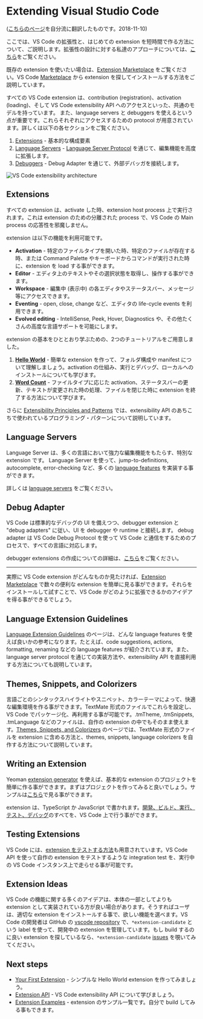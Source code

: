 # Extending Visual Studio Code
([こちらのページ](https://code.visualstudio.com/docs/extensions/overview)を自分流に翻訳したものです。2018-11-10)

ここでは、VS Code の拡張性と、はじめての extension を短時間で作る方法について、ご説明します。拡張性の設計に対する私達のアプローチについては、[こちら](https://code.visualstudio.com/docs/extensionAPI/patterns-and-principles)をご覧ください。

既存の extension を使いたい場合は、[Extension Marketplace](https://code.visualstudio.com/docs/editor/extension-gallery) をご覧ください。VS Code [Marketplace](https://marketplace.visualstudio.com/VSCode) から extension を探してインストールする方法をご説明しています。

すべての VS Code extension は、contribution (registration)、activation (loading)、そして VS Code extensibility API へのアクセスといった、共通のモデルを持っています。
また、language servers と debuggers を使えるという点が重要です。これらそれぞれにアクセスするための protocol が用意されています。詳しくは以下の各セクションをご覧ください。

1. [Extensions](#_extensions) - 基本的な構成要素
1. [Language Servers](#_language-servers) - [Language Server Protocol](https://microsoft.github.io/language-server-protocol/) を通じて、編集機能を高度に拡張します。
1. [Debuggers](#_debug-adapter) - Debug Adapter を通じて、外部デバッガを接続します。

![VS Code extensibility architecture](https://code.visualstudio.com/assets/docs/extensions/overview/extensibility-architecture.png)

<a id="_extensions"></a>
## Extensions

すべての extension は、activate した時、extension host process 上で実行されます。これは extension のための分離された process で、VS Code の Main process の応答性を邪魔しません。

extension は以下の機能を利用可能です。
- __Activation__ - 特定のファイルタイプを開いた時、特定のファイルが存在する時、または Command Palette やキーボードからコマンドが実行された時に、extension を load する事ができます。
- __Editor__ - エディタ上のテキストやその選択状態を取得し、操作する事ができます。
- __Workspace__ - 編集中 (表示中) の各エディタやステータスバー、メッセージ等にアクセスできます。
- __Eventing__ - open, close, change など、エディタの life-cycle events を利用できます。
- __Evolved editing__ - IntelliSense, Peek, Hover, Diagnostics や、その他たくさんの高度な言語サポートを可能にします。

extension の基本をひととおり学ぶための、2つのチュートリアルをご用意しました。

1. [__Hello World__](example-hello-world.md) - 簡単な extension を作って、フォルダ構成や manifest について理解しましょう。activation の仕組み、実行とデバッグ、ローカルへのインストールについても学びます。
1. [__Word Count__](https://code.visualstudio.com/docs/extensions/example-word-count) - ファイルタイプに応じた activation、ステータスバーの更新、テキストが変更された時の処理、ファイルを閉じた時に extension を終了する方法について学びます。

さらに [Extensibility Principles and Patterns](https://code.visualstudio.com/docs/extensionAPI/patterns-and-principles) では、extensibility API のあちこちで使われているプログラミング・パターンについて説明しています。

<a id="_language-servers"></a>
## Language Servers

Language Server は、多くの言語において強力な編集機能をもたらす、特別な extension です。 Language Server を使って、jump-to-definitions, autocomplete, error-checking など、多くの [language features](https://code.visualstudio.com/docs/extensionAPI/language-support) を実装する事ができます。

詳しくは [language servers](https://code.visualstudio.com/docs/extensions/example-language-server) をご覧ください。

<a id="_debug-adapter"></a>
## Debug Adapter

VS Code は標準的なデバッグの UI を備えつつ、debugger extension と "debug adapters" に従い、UI を debugger や runtime と接続します。
debug adapter は VS Code Debug Protocol を使って VS Code と通信をするためのプロセスで、すべての言語に対応します。

debugger extensions の作成についての詳細は、[こちら](https://code.visualstudio.com/docs/extensions/example-debuggers)をご覧ください。

---

実際に VS Code extension がどんなものか見たければ、[Extension Marketplace](https://code.visualstudio.com/docs/editor/extension-gallery) で数々の便利な extension を簡単に見る事ができます。それらをインストールして試すことで、VS Code がどのように拡張できるかのアイデアを得る事ができるでしょう。

<a id="_language-extension-guidelines"></a>
## Language Extension Guidelines

[Language Extension Guidelines](https://code.visualstudio.com/docs/extensionAPI/language-support) のページは、どんな language features を使えば良いかの参考になります。たとえば、code suggestions, actions, formatting, renaming などの language features が紹介されています。また、language server protocol を通じての実装方法や、extensibility API を直接利用する方法についても説明しています。

<a id="_themes-snippets-and-colorizers"></a>
## Themes, Snippets, and Colorizers

言語ごとのシンタックスハイライトやスニペット、カラーテーマによって、快適な編集環境を作る事ができます。TextMate 形式のファイルでこれらを設定し、VS Code でパッケージ化、再利用する事が可能です。.tmTheme, .tmSnippets, .tmLanguage などのファイルは、自作の extension の中でもそのまま使えます。[Themes, Snippets, and Colorizers](https://code.visualstudio.com/docs/extensions/themes-snippets-colorizers) のページでは、TextMate 形式のファイルを extension に含める方法と、themes, snippets, language colorizers を自作する方法について説明しています。

<a id="_writing-an-extension"></a>
## Writing an Extension

Yeoman [extension generator](yocode.md) を使えば、基本的な extension のプロジェクトを簡単に作る事ができます。まずはプロジェクトを作ってみると良いでしょう。サンプルは[こちら](https://code.visualstudio.com/docs/extensions/samples)で見る事ができます。

extension は、TypeScript か JavaScript で書かれます。[開発、ビルド、実行、テスト、デバッグ](https://code.visualstudio.com/docs/extensions/developing-extensions)のすべてを、VS Code 上で行う事ができます。

<a id="_testing-extensions"></a>
## Testing Extensions

VS Code には、[extension をテストする方法](https://code.visualstudio.com/docs/extensions/testing-extensions)も用意されています。VS Code API を使って自作の extension をテストするような integration test を、実行中の VS Code インスタンス上で走らせる事が可能です。

<a id="_extension-ideas"></a>
## Extension Ideas

VS Code の機能に関する多くのアイデアは、本体の一部としてよりも extension として実装されている方が良い場合があります。そうすればユーザは、適切な extension をインストールする事で、欲しい機能を選べます。VS Code の開発者は GitHub の [vscode repository](https://github.com/Microsoft/vscode) で、`*extension-candidate` という label を使って、開発中の extension を管理しています。もし build するのに良い extension を探しているなら、`*extension-candidate` [issues](https://github.com/Microsoft/vscode/issues?q=is%3Aopen+is%3Aissue+label%3A*extension-candidate) を覗いてみてください。

<a id="_next-steps"></a>
## Next steps

- [Your First Extension](example-hello-world.md) - シンプルな Hello World extension を作ってみましょう。
- [Extension API](https://code.visualstudio.com/docs/extensionAPI/overview) - VS Code extensibility API について学びましょう。
- [Extension Examples](https://code.visualstudio.com/docs/extensions/samples) - extension のサンプル一覧です。自分で build してみる事もできます。
